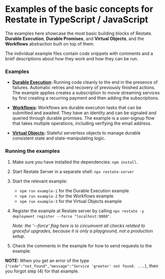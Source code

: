 # Examples of the basic concepts for Restate in TypeScript / JavaScript

The examples here showcase the most basic building blocks of Restate. **Durable Execution**,
**Durable Promises**, and **Virtual Objects**, and the **Workflows** abstraction built on top
of them.

The individual example files contain code snippets with comments and a brief descriptions
about how they work and how they can be run.  

### Examples

* **[Durable Execution](src/1_durable_execution.ts):** Running code cleanly
  to the end in the presence of failures. Automatic retries and recovery of previously
  finished actions. The example applies creates a subscription to movie streaming services
  by first creating a recurring payment and then adding the subscriptions.

* **[Workflows](src/2_workflows.ts):** Workflows are durable execution tasks that can
  be submitted and awaited. They have an identity and can be signaled and queried
  through durable promises. The example is a user-signup flow that takes multiple
  operations, including verifying the email address. 

* **[Virtual Objects](src/3_virtual_objects.ts):** Stateful serverless objects
  to manage durable consistent state and state-manipulating logic.

### Running the examples

1. Make sure you have installed the dependencies: `npm install`.

2. Start Restate Server in a separate shell: `npx restate-server`

3. Start the relevant example:
   - `npm run example-1` for the Durable Execution example
   - `npm run example-2` for the Workflows example
   - `npm run example-3` for the Virtual Objects example

4. Register the example at Restate server by calling
   `npx restate -y deployment register --force "localhost:9080"`.

   _Note: the '--force' flag here is to circumvent all checks related to graceful upgrades, because it is only a playground, not a production setup._

5. Check the comments in the example for how to send requests to the example.

**NOTE:** When you get an error of the type `{"code":"not_found","message":"Service 'greeter' not found. ...}`, then you forgot step (4) for that example.
